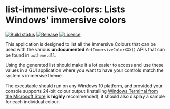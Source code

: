 list-immersive-colors: Lists Windows' immersive colors
======================================================

[![Build status](https://img.shields.io/appveyor/ci/pbatard/list-immersive-colors.svg?style=flat-square)](https://ci.appveyor.com/project/pbatard/list-immersive-colors)
[![Release](https://img.shields.io/github/release-pre/pbatard/list-immersive-colors.svg?style=flat-square)](https://github.com/pbatard/list-immersive-colors/releases)
[![Licence](https://img.shields.io/badge/license-GPLv3-blue.svg?style=flat-square)](https://www.gnu.org/licenses/gpl-3.0.en.html)

This application is designed to list all the Immersive Colours that can be used with the
various __undocumented__ `GetImmersiveColorXXX()` APIs that can be found in `uxtheme.dll`.

Using the generated list should make it a lot easier to access and use these values in a
GUI application where you want to have your controls match the system's immersive theme.

The executable should run on any Windows 10 platform, and provided your console supports
24-bit colour output (Installing [Windows Terminal from the Microsoft Store](https://aka.ms/windowsterminal)
is __highly__ recommended), it should also display a sample for each individual colour.

